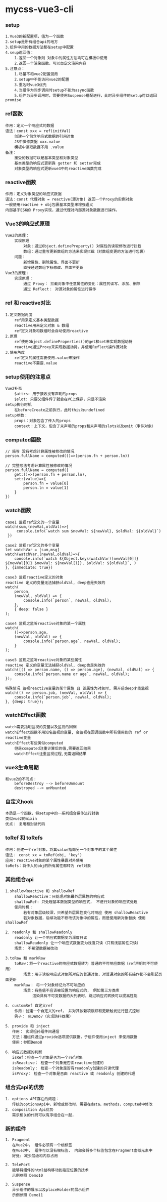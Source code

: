 # mycss-vue3-cli

### setup
    1.Vue3的新配置项，值为一个函数
    2.setup是所有组合api的地方
    3.组件中用的数据方法都在setup中配置
    4.seup返回值：
        1.返回一个对象则 对象中的属性方法均可在模板中使用
        2.返回一个渲染函数，可以自定义渲染内容
    5.注意点：
        1.尽量不和vue2配置混用
        2.setup中不能访问vue2的配置
        3.重名时vue3优先
        4.当组件为同步调用时setup不能为async函数
        5.组件为异步调用时，需要使用Suspense搭配进行，此时异步组件的setup可以返回promise
    
### ref函数
    作用：定义一个响应式的数据
    语法：const xxx = ref(initVal)
        创建一个包含响应式数据的引用对象
        JS中操作数据 xxx.value
        模板中读取数据不用 .value
    备注：
        接受的数据可以是基本类型和对象类型
        基本类型的响应式更新靠 getter 和 setter完成
        对象类型的响应式更新vue3中的reactive函数完成

### reactive函数
    作用：定义对象类型的响应式数据
    语法：const 代理对象 = reactive(源对象) 返回一个Proxy的实例对象
    一般使用reactive + obj包裹基本类型来增强语义
    内部基于ES6的 Proxy实现，通过代理对内部源对象数据进行操作。

### Vue3的响应式原理
    Vue2的原理：
        实现原理
            对象：通过Object.defineProperty() 对属性的读取修改进行拦截
            数组：通过重写更新数组的方法来实现拦截（对数组变更的方法进行包裹）
        问题：
            新增属性、删除属性、界面不更新
            直接通过数组下标修改、界面不更新
    Vue3的原理：
        实现原理：
            通过 Proxy： 拦截对象中任意属性的变化：属性的读写、添加、删除
            通过 Reflect： 对源对象的属性进行操作

### ref 和 reactive对比
    1.定义数据角度
        ref用来定义基本类型数据
        reactive用来定义对象 & 数组
        ref定义对象和数组时会自动使用reactive
    2.原理
        ref使用Object.defineProperties()的get和set来实现数据劫持
        reactive通过Proxy来实现数据劫持，并使用Reflect操作源对象
    3.使用角度
        ref定义的属性需要使用.value来操作
        reactive不需要.value

### setup使用的注意点
    Vue2补充
        $attrs: 用于接收没有声明的props
        $slot: 只要父组件传了就会在VC上保存，只是不渲染
    setup执行时机
        在beforeCreate之前执行，此时this为undefined
    setup参数：
        props：对象包含了传入的props
        context：上下文，包含了未声明的props和未声明的slots以及emit（事件对象）

### computed函数
    // 简写 没有考虑计算属性被修改的情况
    person.fullName = computed(()=>(person.fn + person.ln))

    // 完整写法考虑计算属性被修改的情况
    person.fullName = computed({
        get:()=>(person.fn + person.ln),
        set:(value)=>{
            person.fn = value[0]
            person.ln = value[1]
        }
    })

### watch函数
    case1 监视ref定义的一个变量
    watch(sum,(newVal,oldVal)=>{
         console.info(`watch sum $newVal: ${newVal}, $oldVal: ${oldVal}`)
     })

    case2 监视ref定义的多个变量
    let watchVar = [sum,msg]
    watch(watchVar,(newVal,oldVal)=>{
        console.info(`watch ${Object.keys(watchVar)[newVal[0]]} ${newVal[0]} $newVal: ${newVal[1]}, $oldVal: ${oldVal}`, )
    }, {immediate: true})

    case3 监视reactive定义的对象
    reactive 定义的变量无法捕获oldVal, deep也是失效的
    watch(
        person,
        (newVal, oldVal) => {
            console.info(`person`, newVal, oldVal);
        },
        { deep: false }
    );
   
    case4 监视之监听reactive对象的某一个属性
    watch(
        ()=>person.age,
        (newVal, oldVal) => {
            console.info(`person.age`, newVal, oldVal);
        }
    );

    case5 监视之监听reactive对象的某些属性
    reactive 定义的变量无法捕获oldVal, deep也是失效的
    watch([() => person.name, () => person.age], (newVal, oldVal) => {
        console.info(`person.name or age`, newVal, oldVal);
    });

    特殊情况 监视reactive变量的某个属性 且 该属性为对象时, 需开启deep才能监视
    watch(() => person.job, (newVal, oldVal) => {
        console.info(`person.job`, newVal, oldVal);
    }, {deep: true});

### watchEffect函数
    watch需要指明监视的变量以及监视的回调
    watchEffect函数不用知名监视的变量, 会监视在回调函数中所有使用到的 ref or reactive变量
    watchEffect有些类似computed
        但是computed注重计算后的值,需要返回结果
        watchEffect注重监视过程,无需返回结果

### vue3生命周期
    和vue2的不同点：
        beforeDestroy --> beforeUnmount
        destroyed --> unMounted

### 自定义hook
    本质是一个函数，将setup中的一系列组合操作进行封装
    类似vue2的mixin
    优点： 复用和封装代码

### toRef 和 toRefs
    作用：创建一个ref对象，将其value指向另一个对象中的某个属性
    语法： const xx = toRef(obj, 'key')
    应用：reactive对象的某个属性暴露对外使用
    toRefs：将传入的obj的所有属性都转为 ref对象

### 其他组合api
    1.shallowReactive 和 shallowRef 
        shallowReactive：只处理对象最外层属性的响应式
        shallowRef: 只处理基本数据类型的响应式， 不进行对象的响应式处理
        使用时机：
            若有对象层级较深，只希望外层属性变化时响应 使用 shallowReactive
            若对象数据，后续功能不修改该对象中的属性，而是使用新对象替换 使用 shallowRef
    
    2. readonly 和 shallowReadonly
        readonly 让一个响应式数据变为深度只读
        shallowReadonly 让一个响应式数据变为浅度只读（只有浅层属性只读）
        场景： 不希望数据被改动

    3.toRaw 和 markRaw
        toRaw：将一个reactive的响应式数据转为 普通的不可响应数据（ref声明的不可使用）
            场景：用于读取响应式对象所对应的普通对象，对普通对象的所有操作都不会引起页面更新
        markRaw： 将一个对象标记为不可响应的
            场景：有些值不应该被设置为响应式的， 例如第三方类库
                渲染具有不可变数据的大列表时，跳过响应式转换可以提高性能

    4. customRef 自定义ref  
        作用：创建一个自定义的ref， 并对其依赖项跟踪和更新触发进行显式控制
        例子： 见Demo7（实现防抖效果） 
    
    5. provide 和 inject
       作用： 实现祖孙组件间通信
       方法：祖组件通过provide选项提供数据，子组件使用inject 来使用数据
       使用：参照Demo8

    6. 响应式数据的判断
       isRef：检查一个对象是否为一个ref对象
       isReactive： 检查一个对象是否由reactive创建的
       isReadonly： 检查一个对象是否有readonly创建的只读代理
       isProxy： 检查一个对象是否由 reactive 或 readonly 创建的代理

### 组合式api的优势
    1. options API存在的问题：
       传统的optionsApi中，新增或修改时，需要在data，methods，computed中修改
    2. composition Api优势
       需求相关的代码可以有序组合在一起，

### 新的组件
    1. Fragment
       在Vue2中， 组件必须有一个根标签
       在Vue3中， 组件可以没有根标签， 内部会将多个标签包含在Fragment虚拟元素中
       好处: 减少层级和内存占用  

    2. TelePort
       能够将组件的html结构移动到指定位置的技术
       示例参照 Demo10

    3. Suspense
       异步组件的展示以及placeHolder的展示组件
       示例参照 Demo11

    
